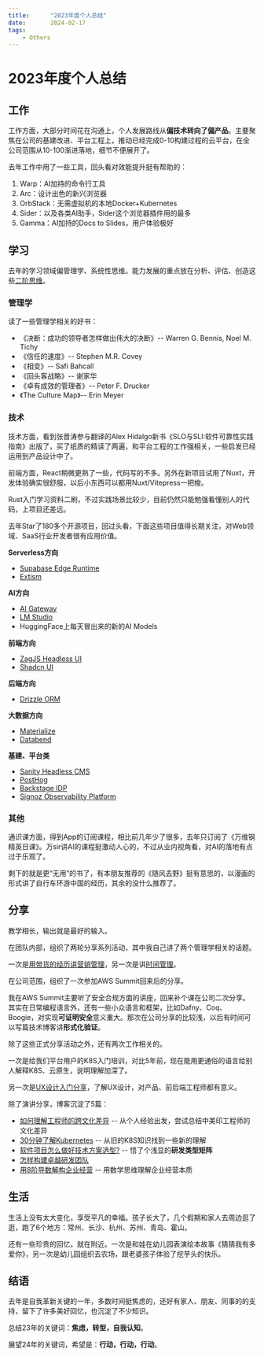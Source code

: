 ```yaml
---
title:      "2023年度个人总结"
date:       2024-02-17
tags:
    - Others
---
```


# 2023年度个人总结

## 工作 

工作方面，大部分时间花在沟通上，个人发展路线从**偏技术转向了偏产品**。主要聚焦在公司的基建改进、平台工程上，推动已经完成0-10构建过程的云平台，在全公司范围从10-100渐进落地，细节不便展开了。

去年工作中用了一些工具，回头看对效能提升挺有帮助的：

1. Warp：AI加持的命令行工具
2. Arc：设计出色的新兴浏览器
3. OrbStack：无需虚拟机的本地Docker+Kubernetes
4. Sider：以及各类AI助手，Sider这个浏览器插件用的最多
5. Gamma：AI加持的Docs to Slides，用户体验极好

## 学习
 
 去年的学习领域偏管理学、系统性思维。能力发展的重点放在分析、评估、创造这些[二阶思维](https://zhuanlan.zhihu.com/p/165154137)。

### 管理学

读了一些管理学相关的好书：

- 《决断：成功的领导者怎样做出伟大的决断》-- Warren G. Bennis, Noel M. Tichy
- 《信任的速度》-- Stephen M.R. Covey
- 《相变》-- Safi Bahcall
- 《回头客战略》-- 谢家华
- 《卓有成效的管理者》-- Peter F. Drucker
- 《The Culture Map》-- Erin Meyer

### 技术

技术方面，看到张晋涛参与翻译的Alex Hidalgo新书《SLO与SLI:软件可靠性实践指南》出版了，买了纸质的精读了两遍，和平台工程的工作强相关，一些启发已经运用到产品设计中了。

前端方面，React稍微更熟了一些，代码写的不多。另外在新项目试用了Nuxt，开发体验确实很舒服，以后小东西可以都用Nuxt/Vitepress一把梭。

Rust入门学习资料二刷，不过实践场景比较少，目前仍然只能勉强看懂别人的代码，上项目还差远。

去年Star了180多个开源项目，回过头看，下面这些项目值得长期关注，对Web领域、SaaS行业开发者很有应用价值。

**Serverless方向**
- [Supabase Edge Runtime](https://github.com/supabase/edge-runtime)
- [Extism](https://github.com/extism/extism)

**AI方向**
- [AI Gateway](https://github.com/Portkey-AI/gateway)
- [LM Studio](https://github.com/lmstudio-ai)
- HuggingFace上每天冒出来的新的AI Models

**前端方向**
- [ZagJS Headless UI](https://zagjs.com/)
- [Shadcn UI](https://github.com/shadcn-ui/ui)

**后端方向**
- [Drizzle ORM](https://github.com/drizzle-team/drizzle-orm)

**大数据方向**
- [Materialize](https://github.com/MaterializeInc/materialize)
- [Databend](https://github.com/datafuselabs/databend)

**基建、平台类**

- [Sanity Headless CMS](https://github.com/sanity-io/sanity)
- [PostHog](https://github.com/PostHog/posthog)
- [Backstage IDP](https://github.com/backstage/backstage)
- [Signoz Observability Platform](https://github.com/SigNoz/signoz)

### 其他

通识课方面，得到App的订阅课程，相比前几年少了很多，去年只订阅了《万维钢精英日课》。万sir讲AI的课程挺激动人心的，不过从业内视角看，对AI的落地有点过于乐观了。

剩下的就是更“无用”的书了，有本朋友推荐的《随风去野》挺有意思的，以漫画的形式讲了自行车环游中国的经历，其余的没什么推荐了。

## 分享

教学相长，输出就是最好的输入。

在团队内部，组织了两轮分享系列活动，其中我自己讲了两个管理学相关的话题。

一次是[用带货的经历讲营销管理](https://gamma.app/docs/Asana-p7wwmm97njay7h1)，另一次是讲[时间管理](https://gamma.app/docs/Asana-p7wwmm97njay7h1)。

在公司范围，组织了一次参加AWS Summit回来后的分享。

我在AWS Summit主要听了安全合规方面的讲座，回来补个课在公司二次分享。其实在日常编程语言外，还有一些小众语言和框架，比如Dafny、Coq、Boogie，对实现**可证明安全**意义重大。那次在公司分享的比较浅，以后有时间可以写篇技术博客讲**形式化验证**。

除了这些正式分享活动之外，还有两次工作相关的。

一次是给我们平台用户的K8S入门培训，对比5年前，现在能用更通俗的语言给别人解释K8S、云原生，说明理解加深了。

另一次是[UX设计入门分享](https://gamma.app/docs/UX-Design-Basics-and-How-tos-gx2pic5qpdvg78c)，了解UX设计，对产品、前后端工程师都有意义。

除了演讲分享，博客沉淀了5篇：

- [如何理解工程师的跨文化差异](/blog/0071-engineer-cross-culture) -- 从个人经验出发，尝试总结中美印工程师的文化差异
- [30分钟了解Kubernetes](/blog/0072-k8s-in-30-min) -- 从旧的K8S知识找到一些新的理解
- [软件项目怎么做好技术方案选型?](/blog/0073-4-types-of-r-n-d) -- 悟了个浅显的**研发类型矩阵**
- [怎样构建卓越研发团队](/blog/0074-tech-team)
- [用8阶导数解构企业经营](/blog/0075-enterprise-8-order-derivative) -- 用数学思维理解企业经营本质

## 生活

生活上没有太大变化，享受平凡的幸福。孩子长大了，几个假期和家人去周边逛了逛，跑了6个地方：常州、长沙、杭州、苏州、青岛、霍山。

还有一些珍贵的回忆，就在附近。一次是和娃在幼儿园表演绘本故事《猜猜我有多爱你》，另一次是幼儿园组织去农场，跟老婆孩子体验了挖芋头的快乐。

## 结语

去年是自我革新关键的一年，多数时间挺焦虑的，还好有家人、朋友、同事的的支持，留下了许多美好回忆，也沉淀了不少知识。

总结23年的关键词：**焦虑，转型，自我认知**。

展望24年的关键词，希望是：**行动，行动，行动**。
